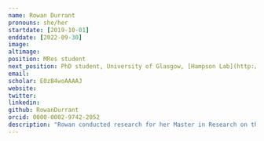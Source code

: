 ```yaml
---
name: Rowan Durrant
pronouns: she/her
startdate: [2019-10-01]
enddate: [2022-09-30]
image: 
altimage: 
position: MRes student
next_position: PhD student, University of Glasgow, [Hampson Lab](http://www.katiehampson.com/) 
email: 
scholar: E0zB4woAAAAJ
website:
twitter: 
linkedin: 
github: RowanDurrant
orcid: 0000-0002-9742-2052
description: "Rowan conducted research for her Master in Research on the effects of metapopulation structure on Tasmanian devil facial tumour disease spread. Her work at Swansea University was supervised by [Dr Miguel Lurgi](https://www.swansea.ac.uk/staff/miguel.lurgi/) and Konstans"
---
```

